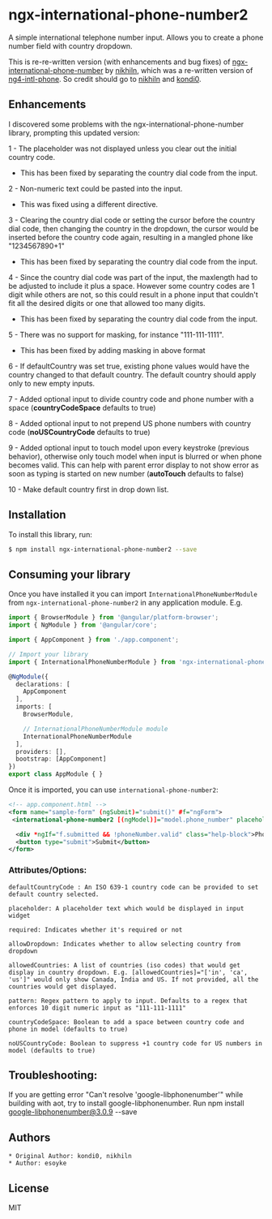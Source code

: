 # ngx-international-phone-number2
A simple international telephone number input. Allows you to create a phone number field with country dropdown. 

This is re-re-written version (with enhancements and bug fixes) of [ngx-international-phone-number](https://github.com/nikhiln/ngx-international-phone-number) by [nikhiln](https://github.com/nikhiln), which was a re-written version of [ng4-intl-phone](https://github.com/kondi0/ng4-intl-phone/). So credit should go to [nikhiln](https://github.com/nikhiln) and [kondi0](https://github.com/kondi0).

## Enhancements

I discovered some problems with the ngx-international-phone-number library, prompting this updated version:

1 - The placeholder was not displayed unless you clear out the initial country code.

  - This has been fixed by separating the country dial code from the input.

2 - Non-numeric text could be pasted into the input.

  - This was fixed using a different directive.

3 - Clearing the country dial code or setting the cursor before the country dial code, then changing the country in the dropdown, the cursor would be inserted before the country code again, resulting in a mangled phone like "1234567890+1"

  - This has been fixed by separating the country dial code from the input.

4 - Since the country dial code was part of the input, the maxlength had to be adjusted to include it plus a space. However some country codes are 1 digit while others are not, so this could result in a phone input that couldn't fit all the desired digits or one that allowed too many digits.

  - This has been fixed by separating the country dial code from the input.

5 - There was no support for masking, for instance "111-111-1111".

  - This has been fixed by adding masking in above format

6 - If defaultCountry was set true, existing phone values would have the country changed to that default country. The default country should apply only to new empty inputs.

7 - Added optional input to divide country code and phone number with a space (**countryCodeSpace** defaults to true)

8 - Added optional input to not prepend US phone numbers with country code (**noUSCountryCode** defaults to true)

9 - Added optional input to touch model upon every keystroke (previous behavior), otherwise only touch model when input is blurred or when phone becomes valid. This can help with parent error display to not show error as soon as typing is started on new number (**autoTouch** defaults to false)

10 - Make default country first in drop down list.

## Installation

To install this library, run:

```bash
$ npm install ngx-international-phone-number2 --save
```

## Consuming your library

Once you have installed it you can import `InternationalPhoneNumberModule` from `ngx-international-phone-number2` in any application module. E.g.

```typescript
import { BrowserModule } from '@angular/platform-browser';
import { NgModule } from '@angular/core';

import { AppComponent } from './app.component';

// Import your library
import { InternationalPhoneNumberModule } from 'ngx-international-phone-number2';

@NgModule({
  declarations: [
    AppComponent
  ],
  imports: [
    BrowserModule,

    // InternationalPhoneNumberModule module
    InternationalPhoneNumberModule
  ],
  providers: [],
  bootstrap: [AppComponent]
})
export class AppModule { }
```

Once it is imported, you can use `international-phone-number2`:

```xml
<!-- app.component.html -->
<form name="sample-form" (ngSubmit)="submit()" #f="ngForm">
 <international-phone-number2 [(ngModel)]="model.phone_number" placeholder="Enter phone number" [defaultCountry]="'in'" [required]="true" #phoneNumber="ngModel" name="phone_number" [allowedCountries]="['in', 'ca', 'us']" ></international-phone-number2>

  <div *ngIf="f.submitted && !phoneNumber.valid" class="help-block">Phone number is required and should be valid</div>
  <button type="submit">Submit</button>
</form>
```

### Attributes/Options:
    defaultCountryCode : An ISO 639-1 country code can be provided to set default country selected.
       
    placeholder: A placeholder text which would be displayed in input widget
    
    required: Indicates whether it's required or not
    
    allowDropdown: Indicates whether to allow selecting country from dropdown

    allowedCountries: A list of countries (iso codes) that would get display in country dropdown. E.g. [allowedCountries]="['in', 'ca', 'us']" would only show Canada, India and US. If not provided, all the countries would get displayed.

    pattern: Regex pattern to apply to input. Defaults to a regex that enforces 10 digit numeric input as "111-111-1111"
    
    countryCodeSpace: Boolean to add a space between country code and phone in model (defaults to true)

    noUSCountryCode: Boolean to suppress +1 country code for US numbers in model (defaults to true)

## Troubleshooting:
If you are getting error "Can't resolve 'google-libphonenumber'" while building with aot, try to install google-libphonenumber. Run npm install google-libphonenumber@3.0.9 --save


## Authors
    * Original Author: kondi0, nikhiln
    * Author: esoyke

## License

MIT